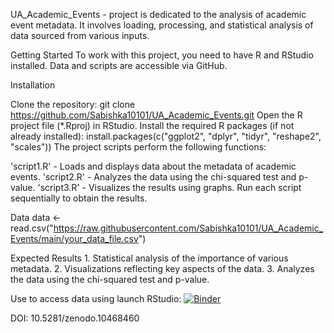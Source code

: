 UA_Academic_Events - project is dedicated to the analysis of academic event metadata. It involves loading, processing, and statistical analysis of data sourced from various inputs.

Getting Started To work with this project, you need to have R and RStudio installed. Data and scripts are accessible via GitHub.

Installation

Clone the repository: git clone https://github.com/Sabishka10101/UA_Academic_Events.git Open the R project file (*.Rproj) in RStudio. Install the required R packages (if not already installed): install.packages(c("ggplot2", "dplyr", "tidyr", "reshape2", "scales")) The project scripts perform the following functions:

'script1.R' - Loads and displays data about the metadata of academic events.
'script2.R' - Analyzes the data using the chi-squared test and p-value.
'script3.R' - Visualizes the results using graphs. Run each script sequentially to obtain the results.

Data data <- read.csv("https://raw.githubusercontent.com/Sabishka10101/UA_Academic_Events/main/your_data_file.csv")

Expected Results 1. Statistical analysis of the importance of various metadata. 2. Visualizations reflecting key aspects of the data. 3. Analyzes the data using the chi-squared test and p-value.

Use to access data using launch RStudio: [![Binder](https://mybinder.org/badge_logo.svg)](https://mybinder.org/v2/gh/Sabishka10101/UA_Academic_Events/main)

DOI: 10.5281/zenodo.10468460
